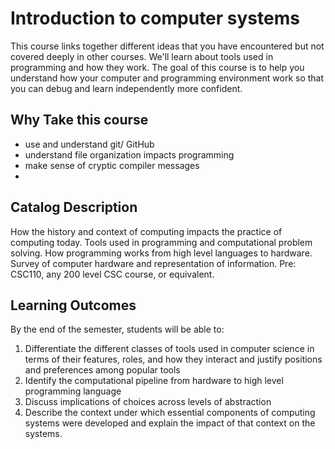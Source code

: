 # Introduction to computer systems

This course links together different ideas that you have encountered but not covered
deeply in other courses.  We'll learn about tools used in programming and how they 
work. The goal of this course is to help you understand how your computer and programming
environment work so that you can debug and learn independently more confident. 

## Why Take this course

- use and understand git/ GitHub
- understand file organization impacts programming
- make sense of cryptic compiler messages
- 

## Catalog Description


How the history and context of computing impacts the practice of computing today. Tools used in
programming and computational problem solving. How programming works from high level
languages to hardware. Survey of computer hardware and representation of information.
Pre: CSC110, any 200 level CSC course, or equivalent.

## Learning Outcomes

By the end of the semester, students will be able to:

1. Differentiate the different classes of tools used in computer science in terms of their features, roles, and how they interact and justify positions and preferences among popular tools
1. Identify the computational pipeline from hardware to high level programming language
1. Discuss implications of choices across levels of abstraction
1. Describe the context under which essential components of computing systems were developed and explain the impact of that context on the systems.


